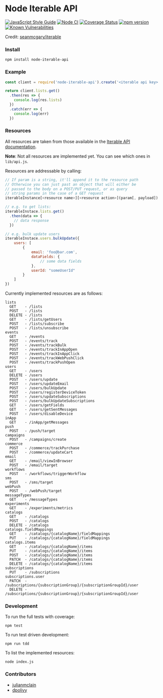 # Node Iterable API
[![JavaScript Style Guide](https://img.shields.io/badge/code_style-standard-brightgreen.svg)](https://standardjs.com)
[![Node CI](https://github.com/geoffdutton/iterable-api/actions/workflows/nodejs.yml/badge.svg)](https://github.com/geoffdutton/iterable-api/actions/workflows/nodejs.yml)
[![Coverage Status](https://coveralls.io/repos/github/geoffdutton/iterable-api/badge.svg?branch=master)](https://coveralls.io/github/geoffdutton/iterable-api?branch=master)
[![npm version](https://badge.fury.io/js/node-iterable-api.svg)](https://badge.fury.io/js/node-iterable-api)
[![Known Vulnerabilities](https://snyk.io/test/github/geoffdutton/iterable-api/badge.svg)](https://snyk.io/test/github/geoffdutton/iterable-api)

Credit: [seanmcgary/iterable](https://github.com/seanmcgary/iterable)

### Install

```
npm install node-iterable-api
```

### Example

```javascript
const client = require('node-iterable-api').create('<iterable api key>')

return client.lists.get()
  .then(res => {
    console.log(res.lists)
  })
  .catch(err => {
    console.log(err)
  })
```

### Resources

All resources are taken from those available in the [Iterable API documentation](https://app.iterable.com/api/docs).

**Note**: Not all resources are implemented yet. You can see which ones in `lib/api.js`.

Resources are addressable by calling:

```javascript
// If param is a string, it'll append it to the resource path
// Otherwise you can just past an object that will either be
// passed to the body on a POST/PUT request, or as query
// string params in the case of a GET request
iterableInstance[<resource name>][<resource action>](param[, payload])

// e.g. to get lists:
iterableInstace.lists.get()
  .then(data => {
	// data response
  })

// e.g. bulk update users
iterableInstace.users.bulkUpdate({
	users: [
        {
            email: 'foo@bar.com',
            dataFields: {
                // some data fields
            },
            userId: "someUserId"
        }
	]
})
```

Currently implemented resources are as follows:

```
lists
  GET    - /lists
  POST   - /lists
  DELETE - /lists
  GET    - /lists/getUsers
  POST   - /lists/subscribe
  POST   - /lists/unsubscribe
events
  GET    - /events
  POST   - /events/track
  POST   - /events/trackBulk
  POST   - /events/trackInAppOpen
  POST   - /events/trackInAppClick
  POST   - /events/trackWebPushClick
  POST   - /events/trackPushOpen
users
  GET    - /users
  DELETE - /users
  POST   - /users/update
  POST   - /users/updateEmail
  POST   - /users/bulkUpdate
  POST   - /users/registerDeviceToken
  POST   - /users/updateSubscriptions
  POST   - /users/bulkUpdateSubscriptions
  GET    - /users/getFields
  GET    - /users/getSentMessages
  POST   - /users/disableDevice
inApp
  GET    - /inApp/getMessages
push
  POST   - /push/target
campaigns
  POST   - /campaigns/create
commerce
  POST   - /commerce/trackPurchase
  POST   - /commerce/updateCart
email
  GET    - /email/viewInBrowser
  POST   - /email/target
workflows
  POST   - /workflows/triggerWorkflow
sms
  POST   - /sms/target
webPush
  POST   - /webPush/target
messageTypes
  GET    - /messageTypes
experiments
  GET    - /experiments/metrics
catalogs
  GET    - /catalogs
  POST   - /catalogs
  DELETE - /catalogs
catalogs.fieldMappings
  GET    - /catalogs/{catalogName}/fieldMappings
  PUT    - /catalogs/{catalogName}/fieldMappings
catalogs.items
  GET    - /catalogs/{catalogName}/items
  PUT    - /catalogs/{catalogName}/items
  POST   - /catalogs/{catalogName}/items
  PATCH  - /catalogs/{catalogName}/items
  DELETE - /catalogs/{catalogName}/items
subscriptions
  PUT    - /subscriptions
subscriptions.user
  PATCH  - /subscriptions/{subscriptionGroup}/{subscriptionGroupId}/user
  DELETE - /subscriptions/{subscriptionGroup}/{subscriptionGroupId}/user
```

### Development

To run the full tests with coverage:
```
npm test
```

To run test driven development:
```
npm run tdd
```

To list the implemented resources:
```
node index.js
```

### Contributors
- [julianmclain](https://github.com/julianmclain)
- [dpolivy](https://github.com/dpolivy)
